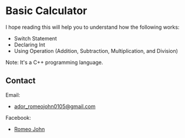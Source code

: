 
# Basic Calculator

I hope reading this will help you to understand how the following works:
- Switch Statement
- Declaring Int
- Using Operation (Addition, Subtraction, Multiplication, and Division)

Note: It's a C++ programming language.

## Contact

Email:
- ador_romeojohn0105@gmail.com

Facebook:
- [Romeo John](https://www.facebook.com/RomeowJ05)

